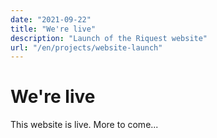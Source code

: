 ```yaml
---
date: "2021-09-22"
title: "We're live"
description: "Launch of the Riquest website"
url: "/en/projects/website-launch"
---
```

# We're live
This website is live. More to come...